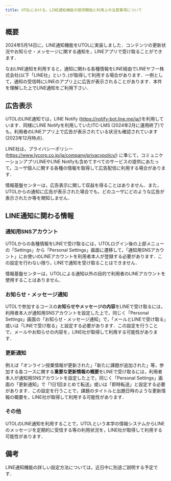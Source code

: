 ```yaml
---
title: UTOLにおける，LINE通知機能の提供開始と利用上の注意事項について
---
```


## 概要

2024年5月14日に，LINE通知機能をUTOLに実装しました．コンテンツの更新状況やお知らせ・メッセージに関する通知を，LINEアプリで受け取ることができます．

なおLINE通知を利用すると，通知に関わる各種情報をLINE経由でLINEヤフー株式会社(以下「LINE社」という．)が取得して利用する場合があります．一例として，通知の受信時にLINEのアプリ上に広告が表示されることがあります．本件を理解した上でLINE通知をご利用下さい．

## 広告表示

UTOLのLINE通知では，LINE Notify (<https://notify-bot.line.me/ja/>)を利用しています．同様にLINE Notifyを利用していたITC-LMS (2024年2月に運用終了)でも，利用者のLINEアプリ上で広告が表示されている状況も確認されています (2023年12月時点)．

LINE社は，プライバシーポリシー (<https://www.lycorp.co.jp/ja/company/privacypolicy/>) に準じて，コミュニケーションアプリLINEやLINE Notifyも含めてすべてのサービスの提供にあたって，ユーザ個人に関する各種の情報を取得して広告配信に利用する場合があります．

情報基盤センターは，広告表示に関して収益を得ることはありません．また，UTOLからの通知に広告が表示された場合でも，どのユーザにどのような広告が表示されたか等を関知しません．

## LINE通知に関わる情報

### 通知用SNSアカウント

UTOLからの各種情報をLINEで受け取るには，UTOLログイン後の上部メニューの「Settings」から「Personal Settings」画面に遷移して，「通知用SNSアカウント」にお使いのLINEアカウントを利用者本人が登録する必要があります．この設定を行わない限り，LINEで通知を受け取ることはできません．

情報基盤センターは，UTOLによる通知以外の目的で利用者のLINEアカウントを使用することはありません．

### お知らせ・メッセージ通知

UTOLで参加するコースの**お知らせやメッセージの内容**をLINEで受け取るには，利用者本人が通知用SNSアカウントを設定した上で，同じく「Personal Settings」画面の「お知らせ・メッセージ通知」で，「メールとLINEで受け取る」或いは「LINEで受け取る」と設定する必要があります．この設定を行うことで，メールやお知らせの内容を，LINE社が取得して利用する可能性があります．

### 更新通知

例えば「オンライン授業情報が更新された」「新たに課題が追加された」等，参加する各コースに関する**重要な更新情報の概要**をLINEで受け取るには，利用者本人が通知用SNSアカウントを設定した上で，同じく「Personal Settings」画面の「更新通知」で「1日1回まとめて転送」或いは「即時転送」と設定する必要があります．この設定を行うことで，課題のタイトルと出題日時のような更新情報の概要を，LINE社が取得して利用する可能性があります．

### その他

UTOLのLINE通知を利用することで，UTOLという本学の情報システムからLINEのメッセージを定期的に受信する等の利用状況を，LINE社が取得して利用する可能性があります．

## 備考

LINE通知機能の詳しい設定方法については，近日中に別途ご説明する予定です．
